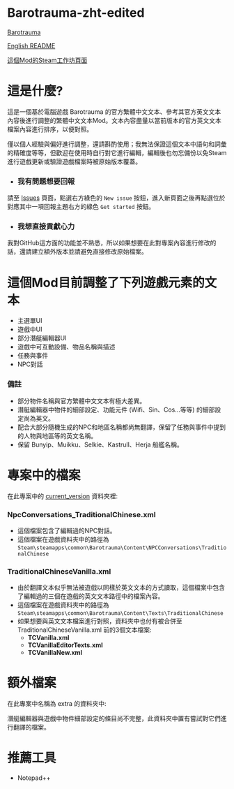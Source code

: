 # Barotrauma-zht-edited
[Barotrauma](https://store.steampowered.com/app/602960/Barotrauma/)

[English README](./README_eng.md)

[這個Mod的Steam工作坊頁面](https://steamcommunity.com/sharedfiles/filedetails/?id=2804180128)

# 這是什麼?
這是一個基於電腦遊戲 Barotrauma 的官方繁體中文文本、參考其官方英文文本內容後進行調整的繁體中文文本Mod。文本內容盡量以當前版本的官方英文文本檔案內容進行排序，以便對照。

僅以個人經驗與偏好進行調整，還請斟酌使用；我無法保證這個文本中語句和詞彙的精確度等等，但歡迎在使用時自行對它進行編輯，編輯後也勿忘備份以免Steam進行遊戲更新或驗證遊戲檔案時被原始版本覆蓋。

- ### 我有問題想要回報
請至 [Issues](https://github.com/nokau/Barotrauma.zht.edited.mod/issues) 頁面，點選右方綠色的 `New issue` 按鈕，進入新頁面之後再點選位於對應其中一項回報主題右方的綠色 `Get started` 按鈕。

- ### 我想直接貢獻心力
我對GitHub這方面的功能並不熟悉，所以如果想要在此對專案內容進行修改的話，還請建立額外版本並請避免直接修改原始檔案。

# 這個Mod目前調整了下列遊戲元素的文本
- 主選單UI
- 遊戲中UI
- 部分潛艇編輯器UI
- 遊戲中可互動設備、物品名稱與描述
- 任務與事件
- NPC對話

### 備註
- 部分物件名稱與官方繁體中文文本有極大差異。
- 潛艇編輯器中物件的細部設定、功能元件 (Wifi、Sin、Cos...等等) 的細部設定尚為英文。
- 配合大部分隨機生成的NPC和地區名稱都尚無翻譯，保留了任務與事件中提到的人物與地區等的英文名稱。
- 保留 Bunyip、Muikku、Selkie、Kastrull、Herja 船艦名稱。

# 專案中的檔案
在此專案中的 [current_version](./current_version) 資料夾裡:

### NpcConversations_TraditionalChinese.xml
- 這個檔案包含了編輯過的NPC對話。
- 這個檔案在遊戲資料夾中的路徑為`Steam\steamapps\common\Barotrauma\Content\NPCConversations\TraditionalChinese`

### TraditionalChineseVanilla.xml
- 由於翻譯文本似乎無法被遊戲以同樣於英文文本的方式讀取，這個檔案中包含了編輯過的三個在遊戲的英文文本路徑中的檔案內容。
- 這個檔案在遊戲資料夾中的路徑為`Steam\steamapps\common\Barotrauma\Content\Texts\TraditionalChinese`
- 如果想要與英文文本檔案進行對照，資料夾中也付有被合併至 TraditionalChineseVanilla.xml 前的3個文本檔案:
  - **TCVanilla.xml**
  - **TCVanillaEditorTexts.xml**
  - **TCVanillaNew.xml**

# 額外檔案
在此專案中名稱為 extra 的資料夾中:

潛艇編輯器與遊戲中物件細部設定的條目尚不完整，此資料夾中置有嘗試對它們進行翻譯的檔案。

# 推薦工具
- Notepad++
